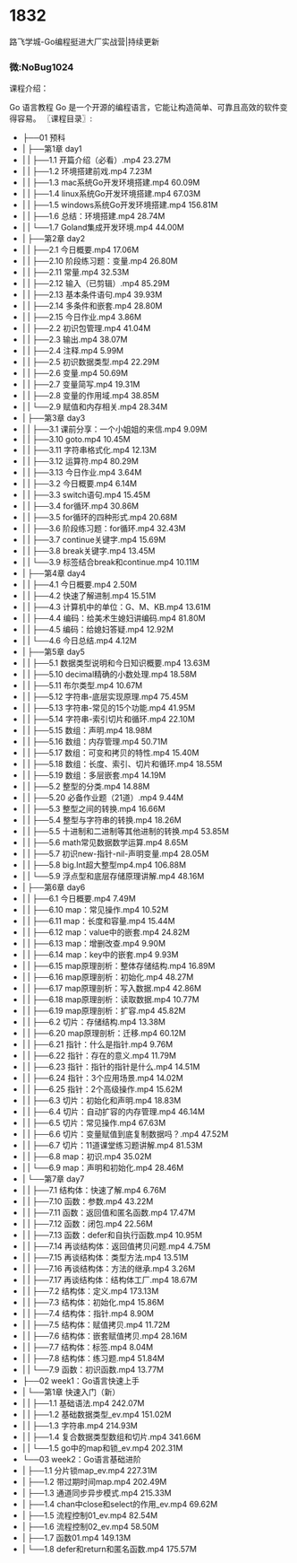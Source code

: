 # 1832
路飞学城-Go编程挺进大厂实战营|持续更新
### 微:NoBug1024 


课程介绍：

Go 语言教程 Go 是一个开源的编程语言，它能让构造简单、可靠且高效的软件变得容易。
〖课程目录〗:

- ├──01 预科  
- |   ├──第1章 day1  
- |   |   ├──1.1 开篇介绍（必看）.mp4  23.27M
- |   |   ├──1.2 环境搭建前戏.mp4  7.23M
- |   |   ├──1.3 mac系统Go开发环境搭建.mp4  60.09M
- |   |   ├──1.4 linux系统Go开发环境搭建.mp4  67.03M
- |   |   ├──1.5 windows系统Go开发环境搭建.mp4  156.81M
- |   |   ├──1.6 总结：环境搭建.mp4  28.74M
- |   |   └──1.7 Goland集成开发环境.mp4  44.00M
- |   ├──第2章 day2  
- |   |   ├──2.1 今日概要.mp4  17.06M
- |   |   ├──2.10 阶段练习题：变量.mp4  26.80M
- |   |   ├──2.11 常量.mp4  32.53M
- |   |   ├──2.12 输入（已剪辑）.mp4  85.29M
- |   |   ├──2.13 基本条件语句.mp4  39.93M
- |   |   ├──2.14 多条件和嵌套.mp4  28.80M
- |   |   ├──2.15 今日作业.mp4  3.86M
- |   |   ├──2.2 初识包管理.mp4  41.04M
- |   |   ├──2.3 输出.mp4  38.07M
- |   |   ├──2.4 注释.mp4  5.99M
- |   |   ├──2.5 初识数据类型.mp4  22.29M
- |   |   ├──2.6 变量.mp4  50.69M
- |   |   ├──2.7 变量简写.mp4  19.31M
- |   |   ├──2.8 变量的作用域.mp4  38.85M
- |   |   └──2.9 赋值和内存相关.mp4  28.34M
- |   ├──第3章 day3  
- |   |   ├──3.1 课前分享：一个小姐姐的来信.mp4  9.09M
- |   |   ├──3.10 goto.mp4  10.45M
- |   |   ├──3.11 字符串格式化.mp4  12.13M
- |   |   ├──3.12 运算符.mp4  80.29M
- |   |   ├──3.13 今日作业.mp4  3.64M
- |   |   ├──3.2 今日概要.mp4  6.14M
- |   |   ├──3.3 switch语句.mp4  15.45M
- |   |   ├──3.4 for循环.mp4  30.86M
- |   |   ├──3.5 for循环的四种形式.mp4  20.68M
- |   |   ├──3.6 阶段练习题：for循环.mp4  32.43M
- |   |   ├──3.7 continue关键字.mp4  15.69M
- |   |   ├──3.8 break关键字.mp4  13.45M
- |   |   └──3.9 标签结合break和continue.mp4  10.11M
- |   ├──第4章 day4  
- |   |   ├──4.1 今日概要.mp4  2.50M
- |   |   ├──4.2 快速了解进制.mp4  15.51M
- |   |   ├──4.3 计算机中的单位：G、M、KB.mp4  13.61M
- |   |   ├──4.4 编码：给美术生媳妇讲编码.mp4  81.80M
- |   |   ├──4.5 编码：给媳妇答疑.mp4  12.92M
- |   |   └──4.6 今日总结.mp4  4.12M
- |   ├──第5章 day5  
- |   |   ├──5.1 数据类型说明和今日知识概要.mp4  13.63M
- |   |   ├──5.10 decimal精确的小数处理.mp4  18.58M
- |   |   ├──5.11 布尔类型.mp4  10.67M
- |   |   ├──5.12 字符串-底层实现原理.mp4  75.45M
- |   |   ├──5.13 字符串-常见的15个功能.mp4  41.95M
- |   |   ├──5.14 字符串-索引切片和循环.mp4  22.10M
- |   |   ├──5.15 数组：声明.mp4  18.98M
- |   |   ├──5.16 数组：内存管理.mp4  50.71M
- |   |   ├──5.17 数组：可变和拷贝的特性.mp4  15.40M
- |   |   ├──5.18 数组：长度、索引、切片和循环.mp4  18.55M
- |   |   ├──5.19 数组：多层嵌套.mp4  14.19M
- |   |   ├──5.2 整型的分类.mp4  14.88M
- |   |   ├──5.20 必备作业题（21道）.mp4  9.44M
- |   |   ├──5.3 整型之间的转换.mp4  16.66M
- |   |   ├──5.4 整型与字符串的转换.mp4  18.26M
- |   |   ├──5.5 十进制和二进制等其他进制的转换.mp4  53.85M
- |   |   ├──5.6 math常见数据数学运算.mp4  8.65M
- |   |   ├──5.7 初识new-指针-nil-声明变量.mp4  28.05M
- |   |   ├──5.8 big.Int超大整型mp4.mp4  106.88M
- |   |   └──5.9 浮点型和底层存储原理讲解.mp4  48.16M
- |   ├──第6章 day6  
- |   |   ├──6.1 今日概要.mp4  7.49M
- |   |   ├──6.10 map：常见操作.mp4  10.52M
- |   |   ├──6.11 map：长度和容量.mp4  15.44M
- |   |   ├──6.12 map：value中的嵌套.mp4  24.82M
- |   |   ├──6.13 map：增删改查.mp4  9.90M
- |   |   ├──6.14 map：key中的嵌套.mp4  9.93M
- |   |   ├──6.15 map原理剖析：整体存储结构.mp4  16.89M
- |   |   ├──6.16 map原理剖析：初始化.mp4  48.27M
- |   |   ├──6.17 map原理剖析：写入数据.mp4  42.86M
- |   |   ├──6.18 map原理剖析：读取数据.mp4  10.77M
- |   |   ├──6.19 map原理剖析：扩容.mp4  45.82M
- |   |   ├──6.2 切片：存储结构.mp4  13.38M
- |   |   ├──6.20 map原理剖析：迁移.mp4  60.12M
- |   |   ├──6.21 指针：什么是指针.mp4  9.76M
- |   |   ├──6.22 指针：存在的意义.mp4  11.79M
- |   |   ├──6.23 指针：指针的指针是什么.mp4  14.51M
- |   |   ├──6.24 指针：3个应用场景.mp4  14.02M
- |   |   ├──6.25 指针：2个高级操作.mp4  15.62M
- |   |   ├──6.3 切片：初始化和声明.mp4  18.83M
- |   |   ├──6.4 切片：自动扩容的内存管理.mp4  46.14M
- |   |   ├──6.5 切片：常见操作.mp4  67.63M
- |   |   ├──6.6 切片：变量赋值到底复制数据吗？.mp4  47.52M
- |   |   ├──6.7 切片：11道课堂练习题讲解.mp4  81.53M
- |   |   ├──6.8 map：初识.mp4  35.02M
- |   |   └──6.9 map：声明和初始化.mp4  28.46M
- |   └──第7章 day7  
- |   |   ├──7.1 结构体：快速了解.mp4  6.76M
- |   |   ├──7.10 函数：参数.mp4  43.22M
- |   |   ├──7.11 函数：返回值和匿名函数.mp4  17.47M
- |   |   ├──7.12 函数：闭包.mp4  22.56M
- |   |   ├──7.13 函数：defer和自执行函数.mp4  10.95M
- |   |   ├──7.14 再谈结构体：返回值拷贝问题.mp4  4.75M
- |   |   ├──7.15 再谈结构体：类型方法.mp4  13.51M
- |   |   ├──7.16 再谈结构体：方法的继承.mp4  3.26M
- |   |   ├──7.17 再谈结构体：结构体工厂.mp4  18.67M
- |   |   ├──7.2 结构体：定义.mp4  173.13M
- |   |   ├──7.3 结构体：初始化.mp4  15.86M
- |   |   ├──7.4 结构体：指针.mp4  8.90M
- |   |   ├──7.5 结构体：赋值拷贝.mp4  11.72M
- |   |   ├──7.6 结构体：嵌套赋值拷贝.mp4  28.16M
- |   |   ├──7.7 结构体：标签.mp4  8.04M
- |   |   ├──7.8 结构体：练习题.mp4  51.84M
- |   |   └──7.9 函数：初识函数.mp4  13.77M
- ├──02 week1：Go语⾔快速上⼿  
- |   └──第1章  快速入门（新）  
- |   |   ├──1.1 基础语法.mp4  242.07M
- |   |   ├──1.2 基础数据类型_ev.mp4  151.02M
- |   |   ├──1.3 字符串.mp4  214.93M
- |   |   ├──1.4 复合数据类型数组和切片.mp4  341.66M
- |   |   └──1.5 go中的map和锁_ev.mp4  202.31M
- └──03 week2：Go语言基础进阶  
- |   ├──1.1 分片锁map_ev.mp4  227.31M
- |   ├──1.2 带过期时间map.mp4  202.49M
- |   ├──1.3 通道同步异步模式.mp4  215.33M
- |   ├──1.4 chan中close和select的作用_ev.mp4  69.62M
- |   ├──1.5 流程控制01_ev.mp4  82.54M
- |   ├──1.6 流程控制02_ev.mp4  58.50M
- |   ├──1.7 函数01.mp4  149.13M
- |   └──1.8 defer和return和匿名函数.mp4  175.57M
